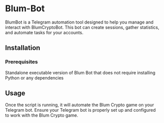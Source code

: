 # Blum-Bot
BlumBot is a Telegram automation tool designed to help you manage and interact with BlumCryptoBot. This bot can create sessions, gather statistics, and automate tasks for your accounts. 

## Installation

### Prerequisites
 Standalone executable version of Blum Bot that does not require installing Python or any dependencies


## Usage

Once the script is running, it will automate the Blum Crypto game on your Telegram bot. Ensure your Telegram bot is properly set up and configured to work with the Blum Crypto game.